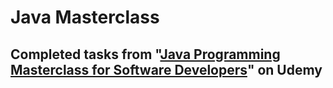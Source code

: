 # Java Masterclass

## Completed tasks from "[Java Programming Masterclass for Software Developers](https://www.udemy.com/course/java-the-complete-java-developer-course/)" on Udemy
